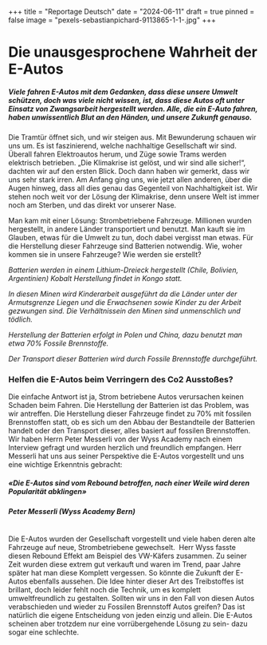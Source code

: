 +++
title = "Reportage Deutsch"
date = "2024-06-11"
draft = true
pinned = false
image = "pexels-sebastianpichard-9113865-1-1-.jpg"
+++
# Die unausgesprochene Wahrheit der E-Autos 

##### Viele fahren E-Autos mit dem Gedanken, dass diese unsere Umwelt schützen, doch was viele nicht wissen, ist, dass diese Autos oft unter Einsatz von Zwangsarbeit hergestellt werden. Alle, die ein E-Auto fahren, haben unwissentlich Blut an den Händen, und unsere Zukunft genauso. 

Die Tramtür öffnet sich, und wir steigen aus. Mit Bewunderung schauen wir uns um. Es ist faszinierend, welche nachhaltige Gesellschaft wir sind. Überall fahren Elektroautos herum, und Züge sowie Trams werden elektrisch betrieben. „Die Klimakrise ist gelöst, und wir sind alle sicher!“, dachten wir auf den ersten Blick. Doch dann haben wir gemerkt, dass wir uns sehr stark irren. Am Anfang ging uns, wie jetzt allen anderen, über die Augen hinweg, dass all dies genau das Gegenteil von Nachhaltigkeit ist. Wir stehen noch weit vor der Lösung der Klimakrise, denn unsere Welt ist immer noch am Sterben, und das direkt vor unserer Nase. 

Man kam mit einer Lösung: Strombetriebene Fahrzeuge. Millionen wurden hergestellt, in andere Länder transportiert und benutzt. Man kauft sie im Glauben, etwas für die Umwelt zu tun, doch dabei vergisst man etwas. Für die Herstellung dieser Fahrzeuge sind Batterien notwendig. Wie, woher kommen sie in unsere Fahrzeuge? Wie werden sie erstellt?  



*Batterien werden in einem Lithium-Dreieck hergestellt (Chile, Bolivien, Argentinien) Kobalt Herstellung findet in Kongo statt.* 

*In diesen Minen wird Kinderarbeit ausgeführt da die Länder unter der Armutsgrenze Liegen und die Erwachsenen sowie Kinder zu der Arbeit gezwungen sind. Die Verhältnissein den Minen sind unmenschlich und tödlich.* 

*Herstellung der Batterien erfolgt in Polen und China, dazu benutzt man etwa 70% Fossile Brennstoffe.* 

*Der Transport dieser Batterien wird durch Fossile Brennstoffe durchgeführt.* 

### Helfen die E-Autos beim Verringern des Co2 Ausstoßes?  

Die einfache Antwort ist ja, Strom betriebene Autos verursachen keinen Schaden beim Fahren. Die Herstellung der Batterien ist das Problem, was wir antreffen. Die Herstellung dieser Fahrzeuge findet zu 70% mit fossilen Brennstoffen statt, ob es sich um den Abbau der Bestandteile der Batterien handelt oder den Transport dieser, alles basiert auf fossilen Brennstoffen. Wir haben Herrn Peter Messerli von der Wyss Academy nach einem Interview gefragt und wurden herzlich und freundlich empfangen. Herr Messerli hat uns aus seiner Perspektive die E-Autos vorgestellt und uns eine wichtige Erkenntnis gebracht:  



##### *«Die E-Autos sind vom Rebound betroffen, nach einer Weile wird deren Popularität abklingen»* 

##### *Peter Messerli (Wyss Academy Bern)* 

![]()

Die E-Autos wurden der Gesellschaft vorgestellt und viele haben deren alte Fahrzeuge auf neue, Strombetriebene gewechselt.  Herr Wyss fasste diesen Rebound Effekt am Beispiel des VW-Käfers zusammen. Zu seiner Zeit wurden diese extrem gut verkauft und waren im Trend, paar Jahre später hat man diese Komplett vergessen. So könnte die Zukunft der E-Autos ebenfalls aussehen. Die Idee hinter dieser Art des Treibstoffes ist brillant, doch leider fehlt noch die Technik, um es komplett umweltfreundlich zu gestalten. Sollten wir uns in den Fall von diesen Autos verabschieden und wieder zu Fossilen Brennstoff Autos greifen? Das ist natürlich die eigene Entscheidung von jeden einzig und allein. Die E-Autos scheinen aber trotzdem nur eine vorrübergehende Lösung zu sein- dazu    sogar eine schlechte.